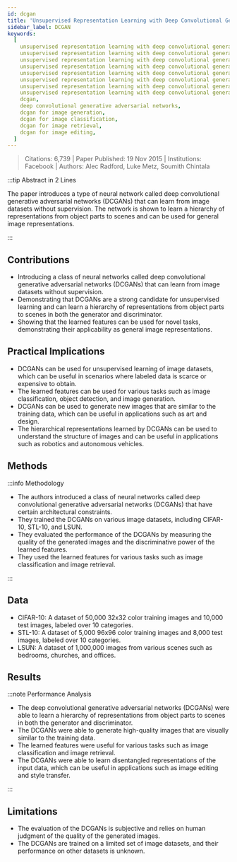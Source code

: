 ```yaml
---
id: dcgan
title: 'Unsupervised Representation Learning with Deep Convolutional Generative Adversarial Networks'
sidebar_label: DCGAN
keywords:
  [
    unsupervised representation learning with deep convolutional generative adversarial networks,
    unsupervised representation learning with deep convolutional generative adversarial networks for image generation,
    unsupervised representation learning with deep convolutional generative adversarial networks for image classification,
    unsupervised representation learning with deep convolutional generative adversarial networks for image retrieval,
    unsupervised representation learning with deep convolutional generative adversarial networks for image editing,
    unsupervised representation learning with deep convolutional generative adversarial networks for image translation,
    unsupervised representation learning with deep convolutional generative adversarial networks for image super-resolution,
    unsupervised representation learning with deep convolutional generative adversarial networks for image inpainting,
    dcgan,
    deep convolutional generative adversarial networks,
    dcgan for image generation,
    dcgan for image classification,
    dcgan for image retrieval,
    dcgan for image editing,
  ]
---
```


> Citations: 6,739 | Paper Published: 19 Nov 2015 | Institutions: Facebook | Authors: Alec Radford, Luke Metz, Soumith Chintala

<!-- Prettier doesn't change this -->

:::tip Abstract in 2 Lines

The paper introduces a type of neural network called deep convolutional generative adversarial networks (DCGANs) that can learn from image datasets without supervision. The network is shown to learn a hierarchy of representations from object parts to scenes and can be used for general image representations.

:::

## Contributions

- Introducing a class of neural networks called deep convolutional generative adversarial networks (DCGANs) that can learn from image datasets without supervision.
- Demonstrating that DCGANs are a strong candidate for unsupervised learning and can learn a hierarchy of representations from object parts to scenes in both the generator and discriminator.
- Showing that the learned features can be used for novel tasks, demonstrating their applicability as general image representations.

## Practical Implications

- DCGANs can be used for unsupervised learning of image datasets, which can be useful in scenarios where labeled data is scarce or expensive to obtain.
- The learned features can be used for various tasks such as image classification, object detection, and image generation.
- DCGANs can be used to generate new images that are similar to the training data, which can be useful in applications such as art and design.
- The hierarchical representations learned by DCGANs can be used to understand the structure of images and can be useful in applications such as robotics and autonomous vehicles.

## Methods

<!-- Prettier doesn't change this -->

:::info Methodology

- The authors introduced a class of neural networks called deep convolutional generative adversarial networks (DCGANs) that have certain architectural constraints.
- They trained the DCGANs on various image datasets, including CIFAR-10, STL-10, and LSUN.
- They evaluated the performance of the DCGANs by measuring the quality of the generated images and the discriminative power of the learned features.
- They used the learned features for various tasks such as image classification and image retrieval.

:::

## Data

- CIFAR-10: A dataset of 50,000 32x32 color training images and 10,000 test images, labeled over 10 categories.
- STL-10: A dataset of 5,000 96x96 color training images and 8,000 test images, labeled over 10 categories.
- LSUN: A dataset of 1,000,000 images from various scenes such as bedrooms, churches, and offices.


## Results

<!-- Prettier doesn't change this -->

:::note Performance Analysis

- The deep convolutional generative adversarial networks (DCGANs) were able to learn a hierarchy of representations from object parts to scenes in both the generator and discriminator.
- The DCGANs were able to generate high-quality images that are visually similar to the training data.
- The learned features were useful for various tasks such as image classification and image retrieval.
- The DCGANs were able to learn disentangled representations of the input data, which can be useful in applications such as image editing and style transfer.

:::

## Limitations

- The evaluation of the DCGANs is subjective and relies on human judgment of the quality of the generated images.
- The DCGANs are trained on a limited set of image datasets, and their performance on other datasets is unknown.
